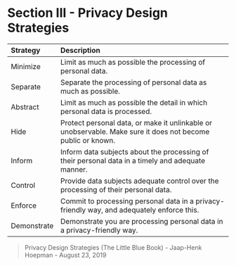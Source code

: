 # Section III - Privacy Design Strategies

| Strategy | Description |
| :--- | :--- |
| Minimize | Limit as much as possible the processing of personal data. |
| Separate | Separate the processing of personal data as much as possible. |
| Abstract | Limit as much as possible the detail in which personal data is processed. |
| Hide | Protect personal data, or make it unlinkable or unobservable. Make sure it does not become public or known. |
| Inform | Inform data subjects about the processing of their personal data in a timely and adequate manner. |
| Control | Provide data subjects adequate control over the processing of their personal data. |
| Enforce | Commit to processing personal data in a privacy-friendly way, and adequately enforce this. |
| Demonstrate | Demonstrate you are processing personal data in a privacy-friendly way. |

> Privacy Design Strategies \(The Little Blue Book\) - Jaap-Henk Hoepman - August 23, 2019

